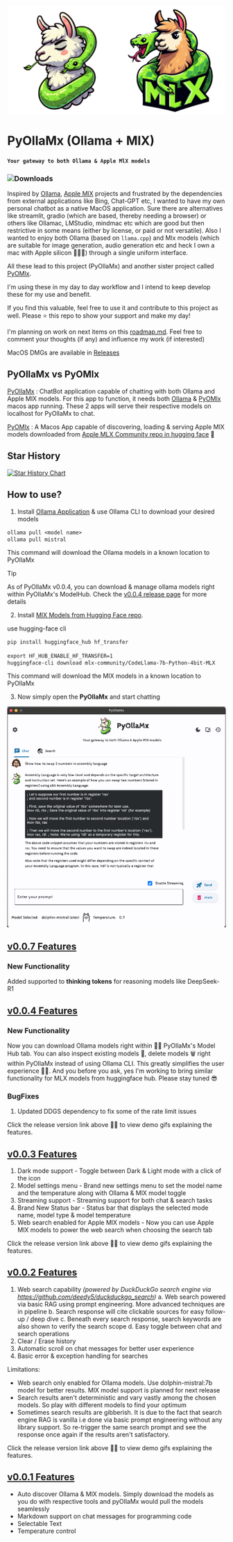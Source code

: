 ![](assets/logos/combined_logos.png)
# PyOllaMx (Ollama + MlX)
#### `Your gateway to both Ollama & Apple MlX models`

### ![Downloads](https://img.shields.io/github/downloads/kspviswa/pyOllaMx/total.svg)

Inspired by [Ollama](https://github.com/ollama/ollama), [Apple MlX](https://github.com/ml-explore/mlx) projects and frustrated by the dependencies from external applications like Bing, Chat-GPT etc, I wanted to have my own personal chatbot as a native MacOS application. Sure there are alternatives like streamlit, gradio (which are based, thereby needing a browser) or others like Ollamac, LMStudio, mindmac etc which are good but then restrictive in some means (either by license, or paid or not versatile). Also I wanted to enjoy both Ollama (based on `llama.cpp`) and Mlx models (which are suitable for image generation, audio generation etc and heck I own a mac with Apple silicon 👨🏻‍💻) through a single uniform interface.

All these lead to this project (PyOllaMx) and another sister project called [PyOMlx](https://github.com/kspviswa/PyOMlx).

I'm using these in my day to day workflow and I intend to keep develop these for my use and benefit.

If you find this valuable, feel free to use it and contribute to this project as well. Please ⭐️ this repo to show your support and make my day!

I'm planning on work on next items on this [roadmap.md](roadmap.md). Feel free to comment your thoughts (if any) and influence my work (if interested)

MacOS DMGs are available in [Releases](https://github.com/kspviswa/pyOllaMx/releases)

## PyOllaMx vs PyOMlx

[PyOllaMx](https://github.com/kspviswa/pyOllaMx) : ChatBot application capable of chatting with both Ollama and Apple MlX models. For this app to function, it needs both [Ollama](https://github.com/ollama/ollama) & [PyOMlx](https://github.com/kspviswa/PyOMlx) macos app running. These 2 apps will serve their respective models on localhost for PyOllaMx to chat.

[PyOMlx](https://github.com/kspviswa/PyOMlx) : A Macos App capable of discovering, loading & serving Apple MlX models downloaded from [Apple MLX Community repo in hugging face](https://huggingface.co/mlx-community) 🤗

## Star History

[![Star History Chart](https://api.star-history.com/svg?repos=kspviswa/pyOllaMx&type=Date)](https://star-history.com/#kspviswa/pyOllaMx&Date)

## How to use?

1) Install [Ollama Application](https://ollama.ai/download) & use Ollama CLI to download your desired models
```
ollama pull <model name>
ollama pull mistral
```
This command will download the Ollama models in a known location to PyOllaMx

> [!TIP]
> As of PyOllaMx v0.0.4, you can download & manage ollama models right within PyOllaMx's ModelHub. Check the [v0.0.4 release page](https://github.com/kspviswa/pyOllaMx/releases/tag/v0.0.4) for more details

2) Install [MlX Models from Hugging Face repo](https://huggingface.co/mlx-community).

use hugging-face cli
```
pip install huggingface_hub hf_transfer

export HF_HUB_ENABLE_HF_TRANSFER=1
huggingface-cli download mlx-community/CodeLlama-7b-Python-4bit-MLX
```
This command will download the MlX models in a known location to PyOllaMx

3) Now simply open the **PyOllaMx** and start chatting

![sample](assets/pyollamx_sample_updated.png)

## [v0.0.7 Features](https://github.com/kspviswa/pyOllaMx/releases/tag/v0.0.4)

### New Functionality

Added supported to **thinking tokens** for reasoning models like DeepSeek-R1

## [v0.0.4 Features](https://github.com/kspviswa/pyOllaMx/releases/tag/v0.0.4)

### New Functionality
Now you can download Ollama models right within 🤌🏻 PyOllaMx's Model Hub tab. You can also inspect existing models 🧐, delete models 🗑️ right within PyOllaMx instead of using Ollama CLI. This greatly simplifies the user experience 🤩🤩. And you before you ask, yes I'm working to bring similar functionality for MLX models from huggingface hub. Please stay tuned 😎

### BugFixes
1. Updated DDGS dependency to fix some of the rate limit issues

Click the release version link above ☝🏻 to view demo gifs explaining the features.

## [v0.0.3 Features](https://github.com/kspviswa/pyOllaMx/releases/tag/v0.0.3)

1. Dark mode support - Toggle between Dark & Light mode with a click of the icon
2. Model settings menu - Brand new settings menu to set the model name and the temperature along with Ollama & MlX model toggle
3. Streaming support - Streaming support for both chat & search tasks
4. Brand New Status bar - Status bar that displays the selected mode name, model type & model temperature
5. Web search enabled for Apple MlX models - Now you can use Apple MlX models to power the web search when choosing the search tab

Click the release version link above ☝🏻 to view demo gifs explaining the features.

## [v0.0.2 Features](https://github.com/kspviswa/pyOllaMx/releases/tag/v0.0.2)

1. Web search capability _(powered by DuckDuckGo search engine via https://github.com/deedy5/duckduckgo_search)_
    a. Web search powered via basic RAG using prompt engineering. More advanced techniques are in pipeline
    b. Search response will cite clickable sources for easy follow-up / deep dive
    c. Beneath every search response, search keywords are also shown to verify the search scope
    d. Easy toggle between chat and search operations 
2. Clear / Erase history 
3. Automatic scroll on chat messages for better user experience
4. Basic error & exception handling for searches

Limitations:

- Web search only enabled for Ollama models. Use dolphin-mistral:7b model for better results. MlX model support is planned for next release
- Search results aren't deterministic and vary vastly among the chosen models. So play with different models to find your optimum
- Sometimes search results are gibberish. It is due to the fact that search engine RAG is vanilla i.e done via basic prompt engineering without any library support. So re-trigger the same search prompt and see the response once again if the results aren't satisfactory.

Click the release version link above ☝🏻 to view demo gifs explaining the features.

## [v0.0.1 Features](https://github.com/kspviswa/pyOllaMx/releases/tag/v0.0.1)

- Auto discover Ollama & MlX models. Simply download the models as you do with respective tools and pyOllaMx would pull the models seamlessly
- Markdown support on chat messages for programming code
- Selectable Text
- Temperature control
